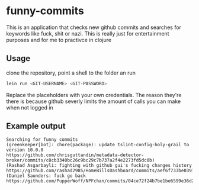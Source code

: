 # funny-commits

This is an application that checks new github commits and searches for keywords like fuck, shit or nazi. This is really just for entertainment purposes and for me to practivce in clojure

## Usage

clone the repository, point a shell to the folder an run
```bash
lein run <GIT-USERNAME> <GIT-PASSWORD>
```
Replace the placeholders with your own credentials. The reason they're there is because github severly limits the amount of calls you can make when not logged in

## Example output
```
Searching for funny commits
(greenkeeper[bot]: chore(package): update tslint-config-holy-grail to version 10.0.0
https://github.com/chrisguttandin/metadata-detector-broker/commits/c8cb3340bc26c9bc29c7b737a2f4e2273fd5dc0b)
(Rashad Asgarbayli: fighting with github gui's fucking changes history
https://github.com/rashad2985/HomeBillsDashboard/commits/aef6f733be039161a6e7132d7196b315ef7df674)
(Daniel Saunders: fuck go back
https://github.com/PupperWoff/NPFchan/commits/04ce72f24b7be1be6599e36d24c3083719d58581)
```
